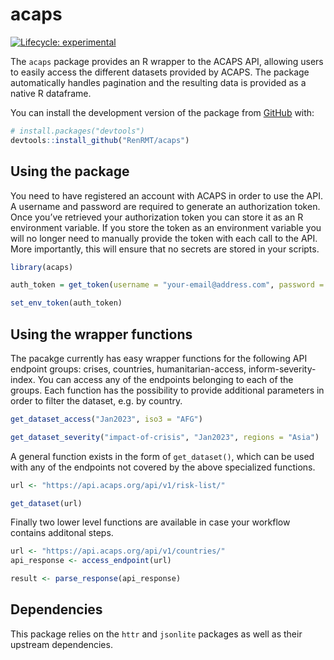 
<!-- README.md is generated from README.Rmd. Please edit that file -->

# acaps

<!-- badges: start -->

[![Lifecycle:
experimental](https://img.shields.io/badge/lifecycle-experimental-orange.svg)](https://lifecycle.r-lib.org/articles/stages.html#experimental)
<!-- badges: end -->

The `acaps` package provides an R wrapper to the ACAPS API, allowing
users to easily access the different datasets provided by ACAPS. The
package automatically handles pagination and the resulting data is
provided as a native R dataframe.

You can install the development version of the package from
[GitHub](https://github.com/) with:

``` r
# install.packages("devtools")
devtools::install_github("RenRMT/acaps")
```

## Using the package

You need to have registered an account with ACAPS in order to use the
API. A username and password are required to generate an authorization
token. Once you’ve retrieved your authorization token you can store it
as an R environment variable. If you store the token as an environment
variable you will no longer need to manually provide the token with each
call to the API. More importantly, this will ensure that no secrets are
stored in your scripts.

``` r
library(acaps)

auth_token = get_token(username = "your-email@address.com", password = "your_password")

set_env_token(auth_token)
```

## Using the wrapper functions

The pacakge currently has easy wrapper functions for the following API
endpoint groups: crises, countries, humanitarian-access,
inform-severity-index. You can access any of the endpoints belonging to
each of the groups. Each function has the possibility to provide
additional parameters in order to filter the dataset, e.g. by country.

``` r
get_dataset_access("Jan2023", iso3 = "AFG")

get_dataset_severity("impact-of-crisis", "Jan2023", regions = "Asia")
```

A general function exists in the form of `get_dataset()`, which can be
used with any of the endpoints not covered by the above specialized
functions.

``` r
url <- "https://api.acaps.org/api/v1/risk-list/"

get_dataset(url)
```

Finally two lower level functions are available in case your workflow
contains additonal steps.

``` r
url <- "https://api.acaps.org/api/v1/countries/"
api_response <- access_endpoint(url)

result <- parse_response(api_response)
```

## Dependencies

This package relies on the `httr` and `jsonlite` packages as well as
their upstream dependencies.
